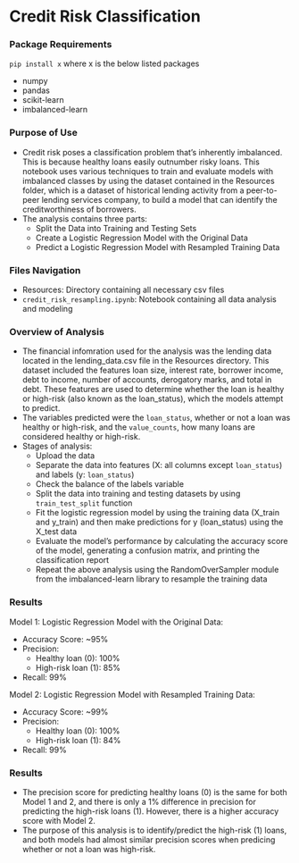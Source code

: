 # Credit Risk Classification

### Package Requirements

`pip install x` where x is the below listed packages
* numpy
* pandas
* scikit-learn
* imbalanced-learn

### Purpose of Use
* Credit risk poses a classification problem that’s inherently imbalanced. This is because healthy loans easily outnumber risky loans. This notebook uses various techniques to train and evaluate models with imbalanced classes by using the dataset contained in the Resources folder, which is a dataset of historical lending activity from a peer-to-peer lending services company, to build a model that can identify the creditworthiness of borrowers.
* The analysis contains three parts:
  * Split the Data into Training and Testing Sets
  * Create a Logistic Regression Model with the Original Data
  * Predict a Logistic Regression Model with Resampled Training Data

### Files Navigation
* Resources: Directory containing all necessary csv files
* `credit_risk_resampling.ipynb`: Notebook containing all data analysis and modeling

### Overview of Analysis

* The financial infomration used for the analysis was the lending data located in the lending_data.csv file in the Resources directory. This dataset included the features loan size, interest rate, borrower income, debt to income, number of accounts, derogatory marks, and total in debt. These features are used to determine whether the loan is healthy or high-risk (also known as the loan_status), which the models attempt to predict.
* The variables predicted were the `loan_status`, whether or not a loan was healthy or high-risk, and the `value_counts`, how many loans are considered healthy or high-risk.
* Stages of analysis:
  * Upload the data
  * Separate the data into features (X: all columns except `loan_status`) and labels (y: `loan_status`)
  * Check the balance of the labels variable
  * Split the data into training and testing datasets by using `train_test_split` function
  * Fit the logistic regression model by using the training data (X_train and y_train) and then make predictions for y (loan_status) using the X_test data
  * Evaluate the model’s performance by calculating the accuracy score of the model, generating a confusion matrix, and printing the classification report
  * Repeat the above analysis using the RandomOverSampler module from the imbalanced-learn library to resample the training data

### Results

Model 1: 
Logistic Regression Model with the Original Data:
* Accuracy Score: ~95%
* Precision:
  * Healthy loan (0): 100%
  * High-risk loan (1): 85%
* Recall: 99%

Model 2:
Logistic Regression Model with Resampled Training Data:
* Accuracy Score: ~99%
* Precision:
  * Healthy loan (0): 100%
  * High-risk loan (1): 84%
* Recall: 99%

### Results

* The precision score for predicting healthy loans (0) is the same for both Model 1 and 2, and there is only a 1% difference in precision for predicting the high-risk loans (1). However, there is a higher accuracy score with Model 2.
* The purpose of this analysis is to identify/predict the high-risk (1) loans, and both models had almost similar precision scores when predicing whether or not a loan was high-risk.